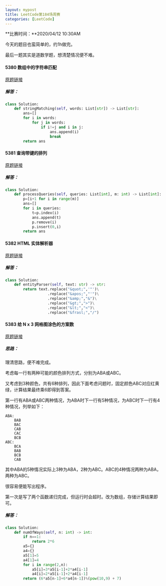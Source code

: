 ```yaml
---
layout: mypost
title: LeetCode第184场周赛
categories: [LeetCode]
---
```




**比赛时间：**2020/04/12 10:30AM



今天的题目也蛮简单的，约1h做完。

最后一题其实是道数学题，想清楚情况便不难。



#### 5380 数组中的字符串匹配

[原题链接](https://leetcode-cn.com/contest/weekly-contest-184/problems/string-matching-in-an-array/)

##### 解答：

```python
class Solution:
    def stringMatching(self, words: List[str]) -> List[str]:
        ans=[]
        for i in words:
            for j in words:
                if i!=j and i in j:
                    ans.append(i)
                    break
        return ans
```



#### 5381 查询带键的排列

[原题链接](https://leetcode-cn.com/contest/weekly-contest-184/problems/queries-on-a-permutation-with-key/)

##### 解答：

```python
class Solution:
    def processQueries(self, queries: List[int], m: int) -> List[int]:
        p=[i+1 for i in range(m)]
        ans=[]
        for i in queries:
            t=p.index(i)
            ans.append(t)
            p.remove(i)
            p.insert(0,i)
        return ans
```



#### 5382 HTML 实体解析器

[原题链接](https://leetcode-cn.com/contest/weekly-contest-184/problems/html-entity-parser/)

##### 解答：

```python
class Solution:
    def entityParser(self, text: str) -> str:
        return text.replace("&quot;",'"')\
                   .replace("&apos;","'")\
                   .replace("&amp;","&")\
                   .replace("&gt;",">")\
                   .replace("&lt;","<")\
                   .replace("&frasl;","/")
```



#### 5383 给 N x 3 网格图涂色的方案数

[原题链接](https://leetcode-cn.com/contest/weekly-contest-184/problems/number-of-ways-to-paint-n-x-3-grid/)

##### 思路：

理清思路，便不难完成。

考虑每一行有两种可能的颜色排列方式，分别为ABA或ABC。

又考虑到3种颜色，共有6种排列，因此下面考虑问题时，固定颜色ABC对应红黄绿，计算结果最终乘6即得到答案。

第一行有ABA或ABC两种情况，为ABA时下一行有5种情况，为ABC时下一行有4种情况，列举如下：

```
ABA:
	BAB
	BAC
	CAB
	CAC
	BCB
ABC:
	BCA
	BAB
	BCB
	CAB
```

其中ABA的5种情况实际上3种为ABA，2种为ABC。ABC的4种情况两种为ABA，两种为ABC。

很容易便能写出程序。

第一次是写了两个函数递归完成，但运行时会超时。改为数组，存储计算结果即可。

##### 解答：

```python
class Solution:        
    def numOfWays(self, n: int) -> int:
        if n==1:
            return 2*6
        a5={}
        a4={}
        a5[1]=5
        a4[1]=4
        for i in range(2,n):
            a5[i]=3*a5[i-1]+2*a4[i-1]
            a4[i]=2*a5[i-1]+2*a4[i-1]
        return (6*a5[n-1]+6*a4[n-1])%(pow(10,9) + 7)
```

